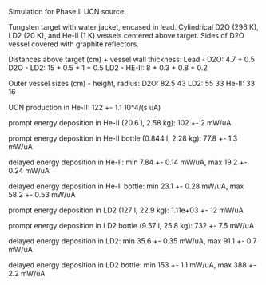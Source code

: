 Simulation for Phase II UCN source.

Tungsten target with water jacket, encased in lead.
Cylindrical D2O (296 K), LD2 (20 K), and He-II (1 K) vessels centered above target.
Sides of D2O vessel covered with graphite reflectors.

Distances above target (cm) + vessel wall thickness:
Lead - D2O: 4.7 + 0.5
D2O - LD2: 15 + 0.5 + 1 + 0.5
LD2 - HE-II: 8 + 0.3 + 0.8 + 0.2

Outer vessel sizes (cm) - height, radius:
D2O: 82.5 43
LD2: 55 33
He-II: 33 16

UCN production in He-II:
122 +- 1.1 10^4/(s uA)

prompt energy deposition in He-II (20.6 l, 2.58 kg):
102 +- 2 mW/uA

prompt energy deposition in He-II bottle (0.844 l, 2.28 kg):
77.8 +- 1.3 mW/uA

delayed energy deposition in He-II:
min 7.84 +- 0.14 mW/uA, max 19.2 +- 0.24 mW/uA

delayed energy deposition in He-II bottle:
min 23.1 +- 0.28 mW/uA, max 58.2 +- 0.53 mW/uA

prompt energy deposition in LD2 (127 l, 22.9 kg):
1.11e+03 +- 12 mW/uA

prompt energy deposition in LD2 bottle (9.57 l, 25.8 kg):
732 +- 7.5 mW/uA

delayed energy deposition in LD2:
min 35.6 +- 0.35 mW/uA, max 91.1 +- 0.7 mW/uA

delayed energy deposition in LD2 bottle:
min 153 +- 1.1 mW/uA, max 388 +- 2.2 mW/uA


